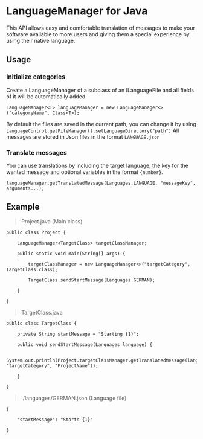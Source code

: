 # LanguageManager for Java
This API allows easy and comfortable translation of messages to make your software available to more users and giving them a special experience by using their native language.

## Usage
### Initialize categories
Create a LanguageManager of a subclass of an ILanguageFile and all fields of it will be automatically added.
```
LanguageManager<T> languageManager = new LanguageManager<>("categoryName", Class<T>);
```
By default the files are saved in the current path, you can change it by using `LanguageControl.getFileManager().setLanguageDirectory("path")`
  All messages are stored in Json files in the format `LANGUAGE.json`

### Translate messages
You can use translations by including the target language, the key for the wanted message and optional variables in the format `{number}`.
```
languageManager.getTranslatedMessage(Languages.LANGUAGE, "messageKey", arguments...);
```

## Example
> Project.java (Main class)
```
public class Project {

    LanguageManager<TargetClass> targetClassManager;

    public static void main(String[] args) {
    
        targetClassManager = new LanguageManager<>("targetCategory", TargetClass.class);
        
        TargetClass.sendStartMessage(Languages.GERMAN);
    
    }

}
```

> TargetClass.java
```
public class TargetClass {

    private String startMessage = "Starting {1}";
    
    public void sendStartMessage(Languages language) {
    
        System.out.println(Project.targetClassManager.getTranslatedMessage(language, "targetCategory", "ProjectName"));
    
    }

}
```

> ./languages/GERMAN.json (Language file)
```
{

    "startMessage": "Starte {1}"

}
```
